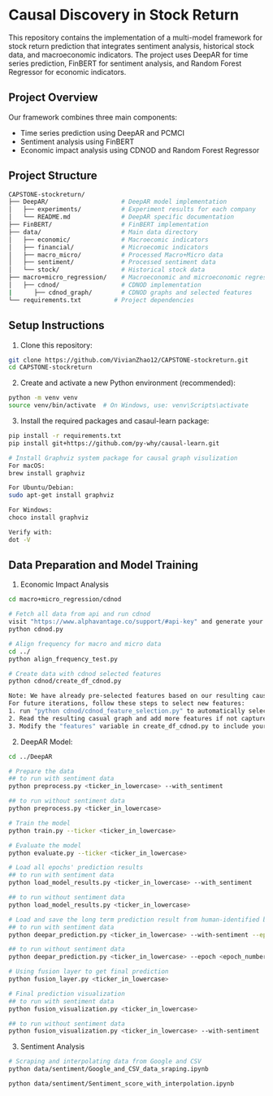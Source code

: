 # Causal Discovery in Stock Return

This repository contains the implementation of a multi-model framework for stock return prediction that integrates sentiment analysis, historical stock data, and macroeconomic indicators. The project uses DeepAR for time series prediction, FinBERT for sentiment analysis, and Random Forest Regressor for economic indicators.


## Project Overview
Our framework combines three main components:
- Time series prediction using DeepAR and PCMCI
- Sentiment analysis using FinBERT
- Economic impact analysis using CDNOD and Random Forest Regressor

## Project Structure
```bash
CAPSTONE-stockreturn/
├── DeepAR/                    # DeepAR model implementation
│   ├── experiments/           # Experiment results for each company
│   └── README.md              # DeepAR specific documentation
├── FinBERT/                   # FinBERT implementation
├── data/                      # Main data directory
│   ├── economic/              # Macroecomic indicators
│   ├── financial/             # Microecomic indicators
│   ├── macro_micro/           # Processed Macro+Micro data
│   ├── sentiment/             # Processed sentiment data
│   └── stock/                 # Historical stock data
├── macro+micro_regression/    # Macroeconomic and microeconomic regression analysis
│   ├── cdnod/                 # CDNOD implementation
|      ├── cdnod_graph/        # CDNOD graphs and selected features
└── requirements.txt         # Project dependencies
```

## Setup Instructions
1. Clone this repository:
```bash
git clone https://github.com/VivianZhao12/CAPSTONE-stockreturn.git
cd CAPSTONE-stockreturn
```

2. Create and activate a new Python environment (recommended):
```bash
python -m venv venv
source venv/bin/activate  # On Windows, use: venv\Scripts\activate
```

3. Install the required packages and casaul-learn package:
```bash
pip install -r requirements.txt
pip install git+https://github.com/py-why/causal-learn.git

# Install Graphviz system package for causal graph visulization
For macOS:
brew install graphviz

For Ubuntu/Debian:
sudo apt-get install graphviz

For Windows:
choco install graphviz

Verify with:
dot -V
```


## Data Preparation and Model Training
1. Economic Impact Analysis
```bash
cd macro+micro_regression/cdnod

# Fetch all data from api and run cdnod
visit "https://www.alphavantage.co/support/#api-key" and generate your own token, replace api_key = "" with your token in cdnod.py
python cdnod.py

# Align frequency for macro and micro data
cd ../
python align_frequency_test.py

# Create data with cdnod selected features
python cdnod/create_df_cdnod.py

Note: We have already pre-selected features based on our resulting causal graph.
For future iterations, follow these steps to select new features:
1. run "python cdnod/cdnod_feature_selection.py" to automatically select the feature, results are in causal_feature.json under /cdnod_graph
2. Read the resulting casual graph and add more features if not captured
3. Modify the "features" variable in create_df_cdnod.py to include your updated feature lists!
```

2. DeepAR Model:
```bash
cd ../DeepAR

# Prepare the data
## to run with sentiment data
python preprocess.py <ticker_in_lowercase> --with_sentiment

## to run without sentiment data
python preprocess.py <ticker_in_lowercase>

# Train the model
python train.py --ticker <ticker_in_lowercase>

# Evaluate the model
python evaluate.py --ticker <ticker_in_lowercase>

# Load all epochs' prediction results
## to run with sentiment data
python load_model_results.py <ticker_in_lowercase> --with_sentiment

## to run without sentiment data
python load_model_results.py <ticker_in_lowercase>

# Load and save the long term prediction result from human-identified best epoch
## to run with sentiment data
python deepar_prediction.py <ticker_in_lowercase> --with-sentiment --epoch <epoch_number>

## to run without sentiment data
python deepar_prediction.py <ticker_in_lowercase> --epoch <epoch_number>

# Using fusion layer to get final prediction
python fusion_layer.py <ticker_in_lowercase>

# Final prediction visualization
## to run with sentiment data
python fusion_visualization.py <ticker_in_lowercase>

## to run without sentiment data
python fusion_visualization.py <ticker_in_lowercase> --with-sentiment
```

3. Sentiment Analysis
  ```bash
# Scraping and interpolating data from Google and CSV
python data/sentiment/Google_and_CSV_data_sraping.ipynb

python data/sentiment/Sentiment_score_with_interpolation.ipynb
```
